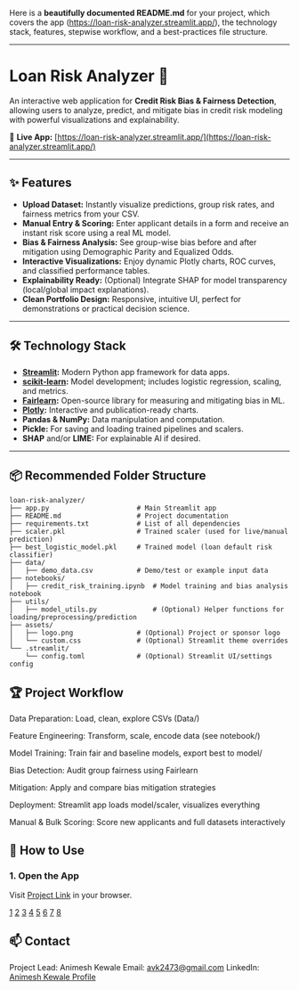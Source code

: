 Here is a **beautifully documented README.md** for your project, which covers the app (https://loan-risk-analyzer.streamlit.app/), the technology stack, features, stepwise workflow, and a best-practices file structure.

***

# Loan Risk Analyzer 🚦

An interactive web application for **Credit Risk Bias & Fairness Detection**, allowing users to analyze, predict, and mitigate bias in credit risk modeling with powerful visualizations and explainability. 

🔗 **Live App:** [https://loan-risk-analyzer.streamlit.app/](https://loan-risk-analyzer.streamlit.app/)

***

## ✨ Features

- **Upload Dataset:** Instantly visualize predictions, group risk rates, and fairness metrics from your CSV.
- **Manual Entry & Scoring:** Enter applicant details in a form and receive an instant risk score using a real ML model.
- **Bias & Fairness Analysis:** See group-wise bias before and after mitigation using Demographic Parity and Equalized Odds.
- **Interactive Visualizations:** Enjoy dynamic Plotly charts, ROC curves, and classified performance tables.
- **Explainability Ready:** (Optional) Integrate SHAP for model transparency (local/global impact explanations).
- **Clean Portfolio Design:** Responsive, intuitive UI, perfect for demonstrations or practical decision science.

***

## 🛠️ Technology Stack

- **[Streamlit](https://streamlit.io/):** Modern Python app framework for data apps.
- **[scikit-learn](https://scikit-learn.org/):** Model development; includes logistic regression, scaling, and metrics.
- **[Fairlearn](https://fairlearn.org/):** Open-source library for measuring and mitigating bias in ML.
- **[Plotly](https://plotly.com/):** Interactive and publication-ready charts.
- **Pandas & NumPy:** Data manipulation and computation.
- **Pickle:** For saving and loading trained pipelines and scalers.
- **SHAP** and/or **LIME:** For explainable AI if desired.

***

## 📦 Recommended Folder Structure

```plaintext
loan-risk-analyzer/
├── app.py                      # Main Streamlit app
├── README.md                   # Project documentation
├── requirements.txt            # List of all dependencies
├── scaler.pkl                  # Trained scaler (used for live/manual prediction)
├── best_logistic_model.pkl     # Trained model (loan default risk classifier)
├── data/
│   ├── demo_data.csv           # Demo/test or example input data
├── notebooks/
│   ├── credit_risk_training.ipynb  # Model training and bias analysis notebook
├── utils/
│   ├── model_utils.py              # (Optional) Helper functions for loading/preprocessing/prediction
├── assets/
│   ├── logo.png                # (Optional) Project or sponsor logo
│   └── custom.css              # (Optional) Streamlit theme overrides
└── .streamlit/
    └── config.toml             # (Optional) Streamlit UI/settings config
```

## 🏆 Project Workflow
Data Preparation: Load, clean, explore CSVs (Data/)

Feature Engineering: Transform, scale, encode data (see notebook/)

Model Training: Train fair and baseline models, export best to model/

Bias Detection: Audit group fairness using Fairlearn

Mitigation: Apply and compare bias mitigation strategies

Deployment: Streamlit app loads model/scaler, visualizes everything

Manual & Bulk Scoring: Score new applicants and full datasets interactively

## 🚀 How to Use

### 1. **Open the App**
Visit [Project Link](https://loan-risk-analyzer.streamlit.app/) in your browser.


[1](https://discuss.streamlit.io/t/streamlit-best-practices/57921)
[2](https://blog.streamlit.io/best-practices-for-building-genai-apps-with-streamlit/)
[3](https://docs.streamlit.io/develop/concepts/connections/connecting-to-data)
[4](https://deepnote.com/blog/ultimate-guide-to-the-streamlit-library)
[5](https://docs.streamlit.io)
[6](https://docs.healthuniverse.com/overview/building-apps-in-health-universe/developing-your-health-universe-app/working-in-streamlit/streamlit-best-practices)
[7](https://docs.snowflake.com/en/developer-guide/streamlit/getting-started)
[8](https://docs.streamlit.io/develop/concepts/multipage-apps/overview)

## 📫 Contact
Project Lead: Animesh Kewale
Email: avk2473@gmail.com
LinkedIn: [Animesh Kewale Profile](https://www.linkedin.com/in/animesh-kewale-9a4597292/)

